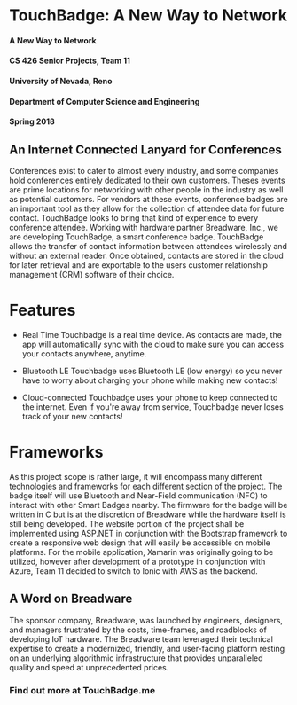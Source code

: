 # TouchBadge: A New Way to Network

#### A New Way to Network
#### CS 426 Senior Projects, Team 11
#### University of Nevada, Reno
#### Department of Computer Science and Engineering
#### Spring 2018

## An Internet Connected Lanyard for Conferences

Conferences exist to cater to almost every industry, and some companies hold conferences entirely dedicated to their own customers. Theses events are prime locations for networking with other people in the industry as well as potential customers. For vendors at these events, conference badges are an important tool as they allow for the collection of attendee data for future contact. TouchBadge looks to bring that kind of experience to every conference attendee. Working with hardware partner Breadware, Inc., we are developing TouchBadge, a smart conference badge. TouchBadge allows the transfer of contact information between attendees wirelessly and without an external reader. Once obtained, contacts are stored in the cloud for later retrieval and are exportable to the users customer relationship management (CRM) software of their choice.

# Features

* Real Time
Touchbadge is a real time device. As contacts are made, the app will automatically sync with the cloud to make sure you can access your contacts anywhere, anytime.

* Bluetooth LE
Touchbadge uses Bluetooth LE (low energy) so you never have to worry about charging your phone while making new contacts!

* Cloud-connected
Touchbadge uses your phone to keep connected to the internet. Even if you're away from service, Touchbadge never loses track of your new contacts!

# Frameworks

As this project scope is rather large, it will encompass many different technologies and frameworks for each different section of the project. The badge itself will use Bluetooth and Near-Field communication (NFC) to interact with other Smart Badges nearby. The firmware for the badge will be written in C but is at the discretion of Breadware while the hardware itself is still being developed. The website portion of the project shall be implemented using ASP.NET in conjunction with the Bootstrap framework to create a responsive web design that will easily be accessible on mobile platforms. For the mobile application, Xamarin was originally going to be utilized, however after development of a prototype in conjunction with Azure, Team 11 decided to switch to Ionic with AWS as the backend.

## A Word on Breadware
The sponsor company, Breadware, was launched by engineers, designers, and managers frustrated by the costs, time-frames, and roadblocks of developing IoT hardware. The Breadware team leveraged their technical expertise to create a modernized, friendly, and user-facing platform resting on an underlying algorithmic infrastructure that provides unparalleled quality and speed at unprecedented prices.

### Find out more at TouchBadge.me
